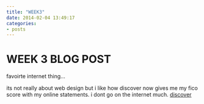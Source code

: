 ```yaml
---
title: "WEEK3"
date: 2014-02-04 13:49:17
categories:
- posts
---
```


# WEEK 3 BLOG POST

favoirte internet thing...

its not really about web design but i like how discover now gives me my fico score with my online statements. i dont go on the internet much.
[discover](http://discover.com)
